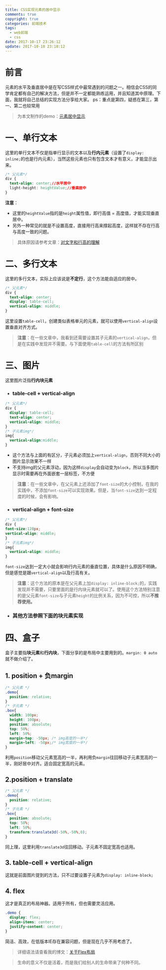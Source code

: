 ```yaml
---
title: CSS实现元素的居中显示
comments: true
copyright: true
categories: 前端技术
tags:
  - web前端
  - css
date: 2017-10-17 23:26:12
update: 2017-10-18 23:18:12
---
```


# 前言
元素的水平及垂直居中是在写CSS样式中最常遇到的问题之一。相信会CSS的同学肯定都有自己的解决方法，但是并不一定都能熟练运用，并且知道其中原理。下面，我就将自己总结的实现方法分享给大家。
ps：重点是第四，疑惑在第三，第一、第二也较常用

>为本文制作的demo：[元素居中显示](https://codepen.io/destiny0904/pen/rGomoB)

<!-- more -->

# 一、单行文本

这里的单行文本不仅是指单行显示的文本以及**行内元素**（设置了`display: inline;`的也是行内元素），当然这些元素也只有包含文本才有意义，才能显示出来。

```css
/* 父元素*/
div {
  text-align: center;//水平居中
  light-height: heightValue;//垂直居中
}
```
**注意**：
- 这里的`heightValue`指的是`height`属性值，即行高值 = 高度值，才能实现垂直居中。
- 另外一种常见的就是不设置高度，直接用行高来撑起高度，这样就不存在行高与高度一致的问题。

>具体原因请参考文章：[对文字和行高的理解](http://www.jianshu.com/p/dc324a36ba84)

# 二、多行文本

这里的多行文本，实际上应该说是**不定行**，这个方法能自适应的居中。

```css
/* 父元素*/
div {
  text-align: center;
  display: table-cell;
  vertical-align: middle;
}
```
这里设置`table-cell`，创建类似表格单元的元素，就可以使用`vertical-align`设置垂直对齐方式。
>**注意**：在一些文章中，我看到还需要设置其子元素的`vertical-align`，但是在实践中发现并不需要。与下面使用`table-cell`的方法有所区别

# 三、图片
这里图片泛指**行内块元素**
- ### table-cell + vertical-align 
```css
/* 父元素*/
div {
  display: table-cell;
  text-align: center;
  vertical-align: middle;
}
/* 子元素img*/
img{
  vertical-align:middle;
}
```
- 这个方法与上面的有区分，子元素必须加上`vertical-align`，否则不同大小的图片显示效果不一样
- 不支持img的父元素浮动，因为这样`display`会自动变为`block`，所以当多图片显示时需要再在外面嵌套一层标签，不方便

>**注意**：在一些文章中，在父元素上还添加了`font-size`的大小控制，在我的实践中，不添加`font-size`可以实现效果。但是，当`font-size`达到一定程度的时候，会有影响。

- ### vertical-align + font-size
```css
/* 父元素*/
div {
font-size:128px; 
vertical-align: middle;
}
/* 子元素img*/
img{
  vertical-align: middle;
}
```
`font-size`达到一定大小就会影响行内元素的垂直位置，具体是什么原因不明确，但是感觉是跟`vertical-align`以及行高有关。
>**注意**：这个方法的原本是在父元素上加`display: inline-block;`的，实践发现并不需要，只要里面的是行内块元素就可以了。使用这个方法特别注意的是父元素`font-size`与子元素`height`的比例关系，因为不可控，所以**不推荐使用。**

- ### 其他方法参照下面的块元素实现

# 四、盒子
盒子主要指**块元素**和**行内块**，下面分享的是布局中主要用到的。`margin: 0 auto`就不做介绍了。
## 1. position + 负margin
```css
/* 父元素 */
.demo{
  position: relative;
}
/* 子元素 */
.box{
  width: 100px;
  height: 100px;
  position: absolute;
  top: 50%;
  left: 50%;
  margin-top: -50px; /* img高度的一半*/
  margin-left: -50px;/* img宽度的一半*/
}
```
利用`position`移动父元素宽高的一半，再利用负`margin`往回移动子元素宽高的一半，刚好居中对齐。适合固定宽高的元素。

## 2.position + translate
```css
/* 父元素 */
.demo{
  position: relative;
}
/* 子元素 */
.box{
  position: absolute;
  top: 50%;
  left: 50%;
  transform:translate3d(-50%,-50%,0);
}
```
同上理，这里利用`translate3d`往回移动。子元素不固定宽高也适用。

## 3. table-cell + vertical-align
这就是前面图片提到的方法，只不过要设置子元素为`display: inline-block;`

## 4. flex
这才是真正的布局神器。适用于所有，但也需要灵活应用。
```css
.demo {
  display: flex;
  align-items: center;
  justify-content: center;
}
```
简洁、高效，在低版本IE存在兼容问题，但是现在几乎不用考虑了。
>详细语法请查看我的博文：[关于Flex布局](http://www.jianshu.com/p/90dbbbecdf3b)

<blockquote class="blockquote-center">生命的意义不仅是活着，而是我们给别人的生命带来了何种不同。</blockquote>